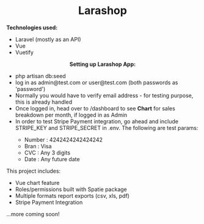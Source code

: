 <h1 align="center"><b>Larashop</b></h1>

<b>Technologies used:</b>

- Laravel (mostly as an API)
- Vue
- Vuetify

<p align="center"><b>Setting up Larashop App:</b></p>

<ul>
    <li>php artisan db:seed</li>
    <li>log in as admin@test.com or user@test.com (both passwords as 'password')</li>
    <li>Normally you would have to verify email address - for testing purpose, this is already handled</li>
    <li>Once logged in, head over to /dashboard to see <b>Chart</b> for sales breakdown per month, if logged in as Admin</li>
    <li>In order to test Stripe Payment integration, go ahead and include STRIPE_KEY and STRIPE_SECRET in .env. The following are test params:</li>
        <ul>
            <li>Number : 4242424242424242</li>
            <li>Bran : Visa</li>
            <li>CVC : Any 3 digits</li>
            <li>Date : Any future date</li>
        </ul>
    
</ul>

<p>This project includes:</p>
<ul>
    <li>Vue chart feature</li>
    <li>Roles/permissions built with Spatie package</li>
    <li>Multiple formats report exports (csv, xls, pdf)</li>
    <li>Stripe Payment Integration</li>
</ul>

<p>...more coming soon!</p>